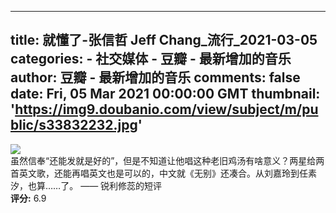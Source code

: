 
---
title: 就懂了-张信哲 Jeff Chang_流行_2021-03-05
categories: 
    - 社交媒体
    - 豆瓣 - 最新增加的音乐
author: 豆瓣 - 最新增加的音乐
comments: false
date: Fri, 05 Mar 2021 00:00:00 GMT
thumbnail: 'https://img9.doubanio.com/view/subject/m/public/s33832232.jpg'
---

<div>   
<img src="https://img9.doubanio.com/view/subject/m/public/s33832232.jpg" referrerpolicy="no-referrer"><br>
                    虽然信奉“还能发就是好的”，但是不知道让他唱这种老旧鸡汤有啥意义？两星给两首英文歌，还能再唱英文也是可以的，中文就《无别》还凑合。从刘嘉玲到任素汐，也算……了。 —— 锐利修蕊的短评<br>
                    <strong>评分:</strong> 6.9
                  
</div>
            